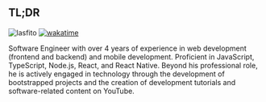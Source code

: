 
## TL;DR 　

<img src="https://komarev.com/ghpvc/?username=lasfito&label=Profile%20views&color=0e75b6&style=flat" alt="lasfito" />  [![wakatime](https://wakatime.com/badge/user/5f64052e-88c6-4b16-a87a-e9f52142e69a.svg)](https://wakatime.com/@5f64052e-88c6-4b16-a87a-e9f52142e69a)

Software Engineer with over 4 years of experience in web development (frontend and backend) and mobile development. Proficient in JavaScript, TypeScript, Node.js, React, and React Native. Beyond his professional role, he is actively engaged in technology through the development of bootstrapped projects and the creation of development tutorials and software-related content on YouTube. 

